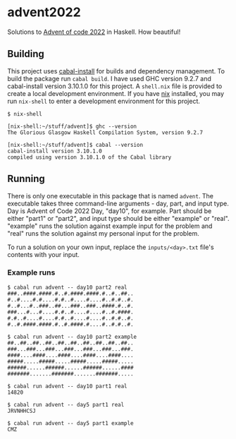 # advent2022
Solutions to [Advent of code 2022](https://adventofcode.com/2022) in Haskell. How beautiful!

## Building
This project uses [cabal-install](https://cabal.readthedocs.io/en/3.4/getting-started.html) for builds and dependency management. To build the package run `cabal build`. I have used GHC version 9.2.7 and cabal-install version 3.10.1.0 for this project. A `shell.nix` file is provided to create a local development environment. If you have [nix](https://nixos.org/) installed, you may run `nix-shell` to enter a development environment for this project. 

```
$ nix-shell

[nix-shell:~/stuff/advent]$ ghc --version
The Glorious Glasgow Haskell Compilation System, version 9.2.7

[nix-shell:~/stuff/advent]$ cabal --version
cabal-install version 3.10.1.0
compiled using version 3.10.1.0 of the Cabal library
```

## Running
There is only one executable in this package that is named `advent`. The executable takes three command-line arguments - day, part, and input type. Day is Advent of Code 2022 Day, "day10", for example. Part should be either "part1" or "part2", and input type should be either "example" or "real". "example" runs the solution against example input for the problem and "real" runs the solution against my personal input for the problem. 

To run a solution on your own input, replace the `inputs/<day>.txt` file's contents with your input.

### Example runs 
```
$ cabal run advent -- day10 part2 real
###..####.####.#..#.####.####.#..#..##..
#..#....#.#....#.#..#....#....#..#.#..#.
#..#...#..###..##...###..###..####.#..#.
###...#...#....#.#..#....#....#..#.####.
#.#..#....#....#.#..#....#....#..#.#..#.
#..#.####.####.#..#.####.#....#..#.#..#.

$ cabal run advent -- day10 part2 example
##..##..##..##..##..##..##..##..##..##..
###...###...###...###...###...###...###.
####....####....####....####....####....
#####.....#####.....#####.....#####.....
######......######......######......####
#######.......#######.......#######.....

$ cabal run advent -- day10 part1 real
14820

$ cabal run advent -- day5 part1 real
JRVNHHCSJ

$ cabal run advent -- day5 part1 example
CMZ
```
